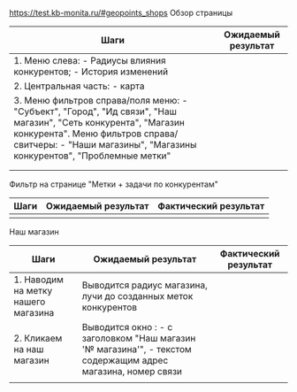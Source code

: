 https://test.kb-monita.ru/#geopoints_shops
Обзор страницы

| Шаги                                                                                                                                                                                                                                                                                                                                                                                                                                    | Ожидаемый результат |
| --------------------------------------------------------------------------------------------------------------------------------------------------------------------------------------------------------------------------------------------------------------------------------------------------------------------------------------------------------------------------------------------------------------------------------------- | ------------------- |
| 1. Меню слева:                                                                                                   - Радиусы влияния конкурентов;                                                                      - История изменений                                                                                                                                                                                                |                     |
| 2. Центральная часть:                                                                                        - карта                                                                                                                                                                                                                                                                                                                    |                     |
| 3. Меню фильтров справа/поля меню:                                                            - "Субъект", "Город", "Ид связи", "Наш магазин", "Сеть конкурента", "Магазин конкурента".                                                                                  Меню фильтров справа/свитчеры:                                                                   - "Наши магазины", "Магазины конкурентов", "Проблемные метки" |                     |
|                                                                                                                                                                                                                                                                                                                                                                                                                                         |                     |
|                                                                                                                                                                                                                                                                                                                                                                                                                                         |                     |

Фильтр на странице "Метки + задачи по конкурентам"

| Шаги | Ожидаемый результат | Фактический результат |
| ---- | ------------------- | --------------------- |
|      |                     |                       |


Наш магазин

| Шаги                                | Ожидаемый результат                                                                                                                                                                     | Фактический результат |
| ----------------------------------- | --------------------------------------------------------------------------------------------------------------------------------------------------------------------------------------- | --------------------- |
| 1. Наводим на метку нашего магазина | Выводится радиус магазина, лучи до созданных меток конкурентов                                                                                                                          |                       |
| 2. Кликаем на наш магазин           | Выводится окно :                                                             - с заголовком "Наш магазин '№ магазина'",                - текстом содержащим адрес магазина, номер связи |                       |
|                                     |                                                                                                                                                                                         |                       |
